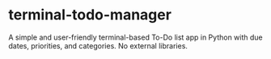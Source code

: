 # terminal-todo-manager
A simple and user-friendly terminal-based To-Do list app in Python with due dates, priorities, and categories. No external libraries.
